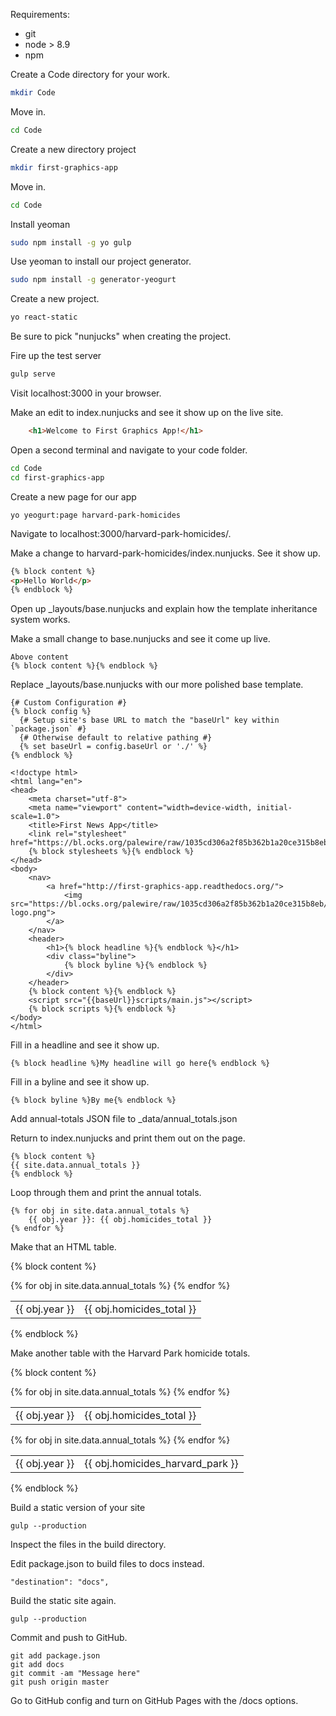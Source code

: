 Requirements:

* git
* node > 8.9
* npm

Create a Code directory for your work.

```bash
mkdir Code
```

Move in.

```bash
cd Code
```

Create a new directory project

```bash
mkdir first-graphics-app
```

Move in.

```bash
cd Code
```

Install yeoman

```bash
sudo npm install -g yo gulp
```

Use yeoman to install our project generator.

```bash
sudo npm install -g generator-yeogurt
```

Create a new project.

```bash
yo react-static
```

Be sure to pick "nunjucks" when creating the project.

Fire up the test server

```bash
gulp serve
```

Visit localhost:3000 in your browser.

Make an edit to index.nunjucks and see it show up on the live site.

```html
    <h1>Welcome to First Graphics App!</h1>
```

Open a second terminal and navigate to your code folder.

```bash
cd Code
cd first-graphics-app
```

Create a new page for our app

```
yo yeogurt:page harvard-park-homicides
```

Navigate to localhost:3000/harvard-park-homicides/.

Make a change to harvard-park-homicides/index.nunjucks. See it show up.

```html
{% block content %}
<p>Hello World</p>
{% endblock %}
```

Open up _layouts/base.nunjucks and explain how the template inheritance system works.

Make a small change to base.nunjucks and see it come up live.

```nunjucks
Above content
{% block content %}{% endblock %}
```

Replace _layouts/base.nunjucks with our more polished base template.

```nunjucks
{# Custom Configuration #}
{% block config %}
  {# Setup site's base URL to match the "baseUrl" key within `package.json` #}
  {# Otherwise default to relative pathing #}
  {% set baseUrl = config.baseUrl or './' %}
{% endblock %}

<!doctype html>
<html lang="en">
<head>
    <meta charset="utf-8">
    <meta name="viewport" content="width=device-width, initial-scale=1.0">
    <title>First News App</title>
    <link rel="stylesheet" href="https://bl.ocks.org/palewire/raw/1035cd306a2f85b362b1a20ce315b8eb/base.css">
    {% block stylesheets %}{% endblock %}
</head>
<body>
    <nav>
        <a href="http://first-graphics-app.readthedocs.org/">
            <img src="https://bl.ocks.org/palewire/raw/1035cd306a2f85b362b1a20ce315b8eb/ire-logo.png">
        </a>
    </nav>
    <header>
        <h1>{% block headline %}{% endblock %}</h1>
        <div class="byline">
            {% block byline %}{% endblock %}
        </div>
    </header>
    {% block content %}{% endblock %}
    <script src="{{baseUrl}}scripts/main.js"></script>
    {% block scripts %}{% endblock %}
</body>
</html>
```

Fill in a headline and see it show up.

```
{% block headline %}My headline will go here{% endblock %}
```

Fill in a byline and see it show up.

```
{% block byline %}By me{% endblock %}
```

Add annual-totals JSON file to _data/annual_totals.json

Return to index.nunjucks and print them out on the page.

```
{% block content %}
{{ site.data.annual_totals }}
{% endblock %}
```

Loop through them and print the annual totals.

```
{% for obj in site.data.annual_totals %}
    {{ obj.year }}: {{ obj.homicides_total }}
{% endfor %}
```

Make that an HTML table.

{% block content %}
<table>
{% for obj in site.data.annual_totals %}
    <tr>
        <td>{{ obj.year }}</td>
        <td>{{ obj.homicides_total }}</td>
    </tr>
{% endfor %}
</table>
{% endblock %}

Make another table with the Harvard Park homicide totals.

{% block content %}
<table>
{% for obj in site.data.annual_totals %}
    <tr>
        <td>{{ obj.year }}</td>
        <td>{{ obj.homicides_total }}</td>
    </tr>
{% endfor %}
</table>

<table>
{% for obj in site.data.annual_totals %}
    <tr>
        <td>{{ obj.year }}</td>
        <td>{{ obj.homicides_harvard_park }}</td>
    </tr>
{% endfor %}
</table>
{% endblock %}


Build a static version of your site

```
gulp --production
```

Inspect the files in the build directory.

Edit package.json to build files to docs instead.

```
"destination": "docs",
```

Build the static site again.

```
gulp --production
```

Commit and push to GitHub.

```
git add package.json
git add docs
git commit -am "Message here"
git push origin master
```

Go to GitHub config and turn on GitHub Pages with the /docs options.
